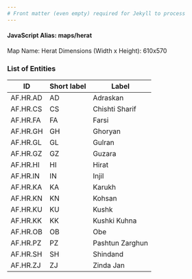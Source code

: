 ```yaml
---
# Front matter (even empty) required for Jekyll to process
---
```


#### JavaScript Alias: maps/herat

Map Name: Herat
Dimensions (Width x Height): 610x570





### List of Entities

ID | Short label | Label
---|---|---|
AF.HR.AD|AD|Adraskan
AF.HR.CS|CS|Chishti Sharif
AF.HR.FA|FA|Farsi
AF.HR.GH|GH|Ghoryan
AF.HR.GL|GL|Gulran
AF.HR.GZ|GZ|Guzara
AF.HR.HI|HI|Hirat
AF.HR.IN|IN|Injil
AF.HR.KA|KA|Karukh
AF.HR.KN|KN|Kohsan
AF.HR.KU|KU|Kushk
AF.HR.KK|KK|Kushki Kuhna
AF.HR.OB|OB|Obe
AF.HR.PZ|PZ|Pashtun Zarghun
AF.HR.SH|SH|Shindand
AF.HR.ZJ|ZJ|Zinda Jan